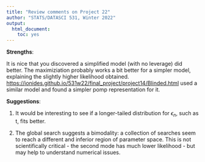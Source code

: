 ```yaml
---
title: "Review comments on Project 22"
author: "STATS/DATASCI 531, Winter 2022"
output:
  html_document:
    toc: yes
---
```


**Strengths**:

It is nice that you discovered a simplified model (with no leverage) did better. The maximiziation probably works a bit better for a simpler model, explaining the slightly higher likelihood obtained. https://ionides.github.io/531w22/final_project/project14/Blinded.html used a similar model and found a simpler pomp representation for it.

**Suggestions**:

1. It would be interesting to see if a longer-tailed distribution for $\epsilon_n$, such as t, fits better. 

2. The global search suggests a bimodality: a collection of searches seem to reach a different and inferior region of parameter space. This is not scientifically critical - the second mode has much lower likelihood - but may help to understand numerical issues.





